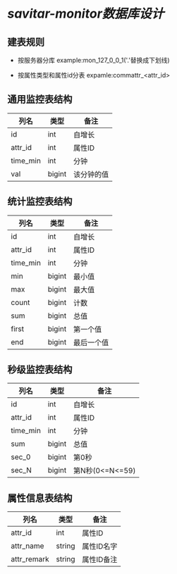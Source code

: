 # ***savitar-monitor数据库设计***

## 建表规则
* 按服务器分库
example:mon_127_0_0_1('.'替换成下划线)

* 按属性类型和属性id分表
expamle:commattr_<attr_id>

## 通用监控表结构
|列名|类型|备注|
|----|----|----|
|id|int|自增长|
|attr_id|int|属性ID|
|time_min|int|分钟|
|val|bigint|该分钟的值|
## 统计监控表结构
|列名|类型|备注|
|----|----|----|
|id|int|自增长|
|attr_id|int|属性ID|
|time_min|int|分钟|
|min|bigint|最小值|
|max|bigint|最大值|
|count|bigint|计数|
|sum|bigint|总值|
|first|bigint|第一个值|
|end|bigint|最后一个值|
## 秒级监控表结构
|列名|类型|备注|
|----|----|----|
|id|int|自增长|
|attr_id|int|属性ID|
|time_min|int|分钟|
|sum|bigint|总值|
|sec_0|bigint|第0秒|
|sec_N|bigint|第N秒(0<=N<=59)|
## 属性信息表结构
|列名|类型|备注|
|----|----|----|
|attr_id|int|属性ID|
|attr_name|string|属性ID名字|
|attr_remark|string|属性ID备注|
